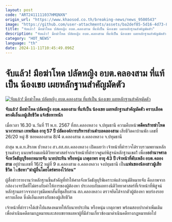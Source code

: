 ```yaml
---
layout: post
code: "ART2411111037HMQNXN"
origin_url: "https://www.khaosod.co.th/breaking-news/news_9500543"
image: "https://github.com/user-attachments/assets/ba2def85-5d16-4d73-80ee-48d55d72e3e9"
title: "จับแล้ว! มือฆ่าโหด ปลัดหญิง อบต.คลองสาม ที่แท้เป็น น้องเขย เผยหลักฐานสำคัญมัดตัว"
description: "จับแล้ว! มือฆ่าโหด ปลัดหญิง อบต.คลองสาม ที่แท้เป็น น้องเขย เผยหลักฐานสำคัญมัดตัว คราบเลือดตรงดีเอ็นเอผู้เสียชีวิต แจ้งข้อหาหนัก"
category: "HOT_NEWS"
language: "th"
date: 2024-11-11T10:45:49.096Z
---
```


# จับแล้ว! มือฆ่าโหด ปลัดหญิง อบต.คลองสาม ที่แท้เป็น น้องเขย เผยหลักฐานสำคัญมัดตัว

[![จับแล้ว! มือฆ่าโหด ปลัดหญิง อบต.คลองสาม ที่แท้เป็น น้องเขย เผยหลักฐานสำคัญมัดตัว](https://www.khaosod.co.th/wpapp/uploads/2024/11/catch-1.jpg "จับแล้ว! มือฆ่าโหด ปลัดหญิง อบต.คลองสาม ที่แท้เป็น น้องเขย เผยหลักฐานสำคัญมัดตัว")](https://www.khaosod.co.th/wpapp/uploads/2024/11/catch-1.jpg)

**จับแล้ว! มือฆ่าโหด ปลัดหญิง อบต.คลองสาม ที่แท้เป็น น้องเขย เผยหลักฐานสำคัญมัดตัว คราบเลือดตรงดีเอ็นเอผู้เสียชีวิต แจ้งข้อหาหนัก**

เมื่อเวลา 16.30 น.วันที่ 11 พ.ย. 2567 ที่สภ.คลองหลวง จ.ปทุมธานี ความคืบหน้า**คดีคนร้ายฆ่าโหด นางวรกนก เทพพิมล อายุ 57 ปี ปลัดองค์การบริหารส่วนตำบลคลองสาม** เสียชีวิตคาบ้านพัก เลขที่ 26/20 หมู่ 8 ซอยคลองสาม 8/4 ต.คลองสาม อ.คลองหลวง จ.ปทุมธานี

ล่าสุด พ.ต.ท.สิรภพ บัวหลวง สว.สส.สภ.คลองหลวง เปิดเผยว่า เจ้าหน้าที่ตำรวจได้รวบรวมพยานหลักฐานต่างๆ แนบพร้อมผลนิติวิทยาศาสตร์จากเจ้าหน้าที่ตำรวจศูนย์พิสูจน์หลักฐานเขต1 เพื่อข**ออำนาจศาลจังหวัดธัญบุรีออกหมายจับ** **นายประทิน หรือหนุ่ม เกตุลาพร อายุ 43 ปี เจ้าหน้าที่ดับเพลิง อบต.คลองสาม** อยู่บ้านเลขที่ 16/2 หมู่ที่ 9 ต.คลองสาม อ.คลองหลวง จงปทุมธานี เป็น**แฟนของน้องสาวผู้เสียชีวิต** ใน**ข้อหา”ฆ่าผู้อื่นโดยไตร่ตรองไว้ก่อน“**

ผู้สื่อข่าวรายงานว่าหลักฐานชิ้นสำคัญที่ทำให้ศาลจังหวัดธัญบุรีพิเคราะห์แล้วอนุมัติหมายจับ คือภาพจากกล้องวงจรปิดที่ไม่ตรงกับคำให้การของผู้ต้องหา ประกอบกับผลทางนิติวิทยาศาสตร์ที่เจ้าหน้าที่พิสูจน์หลักฐานตรวจจากอาวุธมีดพกสั้นที่ชุดสืบสวน สภ.คลองหลวง ตรวจยึดได้จากตัวผู้ต้องหา พบร่องรอยคราบเลือด ซึ่งดีเอ็นเอตรงกับของผู้เสียชีวิต

เจ้าหน้าที่ตำรวจได้เข้าไปแสดงหมายให้กับนายประทิน หรือหนุ่ม เกตุลาพร พร้อมสอบปากคำเพิ่มเติม เพื่อดำเนินคดีตามกฎหมายและสอบขยายผลหาผู้ที่มีส่วนเกี่ยวข้องมาดำเนินคดีทางกฎหมายต่อไป